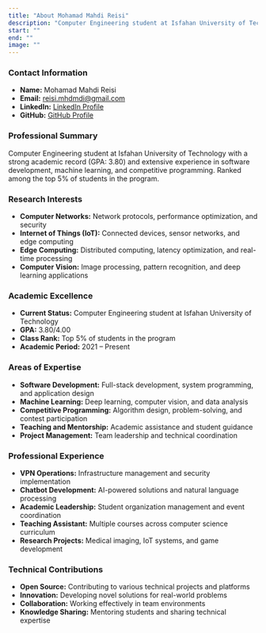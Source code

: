 ```yaml
---
title: "About Mohamad Mahdi Reisi"
description: "Computer Engineering student at Isfahan University of Technology"
start: ""
end: ""
image: ""
---
```


### Contact Information
- **Name:** Mohamad Mahdi Reisi
- **Email:** reisi.mhdmdi@gmail.com
- **LinkedIn:** [LinkedIn Profile](https://linkedin.com/in/your-profile)
- **GitHub:** [GitHub Profile](https://github.com/your-username)

### Professional Summary
Computer Engineering student at Isfahan University of Technology with a strong academic record (GPA: 3.80) and extensive experience in software development, machine learning, and competitive programming. Ranked among the top 5% of students in the program.

### Research Interests
- **Computer Networks:** Network protocols, performance optimization, and security
- **Internet of Things (IoT):** Connected devices, sensor networks, and edge computing
- **Edge Computing:** Distributed computing, latency optimization, and real-time processing
- **Computer Vision:** Image processing, pattern recognition, and deep learning applications

### Academic Excellence
- **Current Status:** Computer Engineering student at Isfahan University of Technology
- **GPA:** 3.80/4.00
- **Class Rank:** Top 5% of students in the program
- **Academic Period:** 2021 – Present

### Areas of Expertise
- **Software Development:** Full-stack development, system programming, and application design
- **Machine Learning:** Deep learning, computer vision, and data analysis
- **Competitive Programming:** Algorithm design, problem-solving, and contest participation
- **Teaching and Mentorship:** Academic assistance and student guidance
- **Project Management:** Team leadership and technical coordination

### Professional Experience
- **VPN Operations:** Infrastructure management and security implementation
- **Chatbot Development:** AI-powered solutions and natural language processing
- **Academic Leadership:** Student organization management and event coordination
- **Teaching Assistant:** Multiple courses across computer science curriculum
- **Research Projects:** Medical imaging, IoT systems, and game development

### Technical Contributions
- **Open Source:** Contributing to various technical projects and platforms
- **Innovation:** Developing novel solutions for real-world problems
- **Collaboration:** Working effectively in team environments
- **Knowledge Sharing:** Mentoring students and sharing technical expertise

